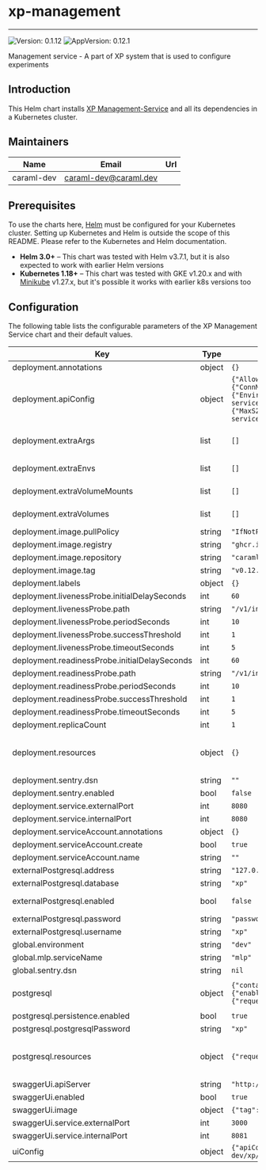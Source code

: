 # xp-management

---
![Version: 0.1.12](https://img.shields.io/badge/Version-0.1.12-informational?style=flat-square)
![AppVersion: 0.12.1](https://img.shields.io/badge/AppVersion-0.12.1-informational?style=flat-square)

Management service - A part of XP system that is used to configure experiments

## Introduction

This Helm chart installs [XP Management-Service](https://github.com/caraml-dev/xp-management-service) and all its dependencies in a Kubernetes cluster.

## Maintainers

| Name | Email | Url |
| ---- | ------ | --- |
| caraml-dev | <caraml-dev@caraml.dev> |  |

## Prerequisites

To use the charts here, [Helm](https://helm.sh/) must be configured for your
Kubernetes cluster. Setting up Kubernetes and Helm is outside the scope of
this README. Please refer to the Kubernetes and Helm documentation.

- **Helm 3.0+** – This chart was tested with Helm v3.7.1, but it is also expected to work with earlier Helm versions
- **Kubernetes 1.18+** – This chart was tested with GKE v1.20.x and with [Minikube](https://github.com/kubernetes/minikube) v1.27.x,
but it's possible it works with earlier k8s versions too

## Configuration

The following table lists the configurable parameters of the XP Management Service chart and their default values.

| Key | Type | Default | Description |
|-----|------|---------|-------------|
| deployment.annotations | object | `{}` | Annotations to add to Management Service pod |
| deployment.apiConfig | object | `{"AllowedOrigins":"*","AuthorizationConfig":{"Enabled":false},"DbConfig":{"ConnMaxIdleTime":"0s","ConnMaxLifetime":"0s","MaxIdleConns":0,"MaxOpenConns":0},"DeploymentConfig":{"EnvironmentType":"dev"},"MlpConfig":{"URL":"http://mlp:8080/v1"},"NewRelicConfig":{"AppName":"xp-management-service","Enabled":false,"License":""},"Port":8080,"SegmenterConfig":{"S2_IDs":{"MaxS2CellLevel":14,"MinS2CellLevel":10}},"SentryConfig":{"DSN":"","Enabled":false,"Labels":{"App":"xp-management-service"}},"XpUIConfig":{"appDirectory":"/app/xp-ui"}}` | XP Management Service server configuration. Please refer to https://github.com/caraml-dev/xp/blob/main/management-service/config/example.yaml for the detailed explanation on XP Management API config options |
| deployment.extraArgs | list | `[]` | List of string containing additional XP Management Service server arguments. For example, multiple "-config" can be specified to use multiple config files |
| deployment.extraEnvs | list | `[]` | List of extra environment variables to add to XP Management Service server container |
| deployment.extraVolumeMounts | list | `[]` | Extra volume mounts to attach to XP Management Service server container. For example to mount the extra volume containing secrets |
| deployment.extraVolumes | list | `[]` | Extra volumes to attach to the Pod. For example, you can mount additional secrets to these volumes |
| deployment.image.pullPolicy | string | `"IfNotPresent"` | Docker image pull policy |
| deployment.image.registry | string | `"ghcr.io"` | Docker registry for XP Management Service image |
| deployment.image.repository | string | `"caraml-dev/xp/xp-management"` | Docker image repository for XP Management Service |
| deployment.image.tag | string | `"v0.12.1"` | Docker image tag for XP Management Service |
| deployment.labels | object | `{}` | Labels to attach to the deployment. |
| deployment.livenessProbe.initialDelaySeconds | int | `60` | Liveness probe delay and thresholds |
| deployment.livenessProbe.path | string | `"/v1/internal/live"` | HTTP path for liveness check |
| deployment.livenessProbe.periodSeconds | int | `10` |  |
| deployment.livenessProbe.successThreshold | int | `1` |  |
| deployment.livenessProbe.timeoutSeconds | int | `5` |  |
| deployment.readinessProbe.initialDelaySeconds | int | `60` | Liveness probe delay and thresholds |
| deployment.readinessProbe.path | string | `"/v1/internal/ready"` | HTTP path for readiness check |
| deployment.readinessProbe.periodSeconds | int | `10` |  |
| deployment.readinessProbe.successThreshold | int | `1` |  |
| deployment.readinessProbe.timeoutSeconds | int | `5` |  |
| deployment.replicaCount | int | `1` |  |
| deployment.resources | object | `{}` | Resources requests and limits for XP Management Service. This should be set according to your cluster capacity and service level objectives. Reference: https://kubernetes.io/docs/concepts/configuration/manage-resources-containers/ |
| deployment.sentry.dsn | string | `""` | Sentry DSN value used by both XP Management Service and XP UI |
| deployment.sentry.enabled | bool | `false` |  |
| deployment.service.externalPort | int | `8080` | XP Management Service Kubernetes service port number |
| deployment.service.internalPort | int | `8080` | XP Management Service container port number |
| deployment.serviceAccount.annotations | object | `{}` |  |
| deployment.serviceAccount.create | bool | `true` |  |
| deployment.serviceAccount.name | string | `""` |  |
| externalPostgresql.address | string | `"127.0.0.1"` | Host address for the External postgres |
| externalPostgresql.database | string | `"xp"` | External postgres database schema |
| externalPostgresql.enabled | bool | `false` | If you would like to use an external postgres database, enable it here using this |
| externalPostgresql.password | string | `"password"` |  |
| externalPostgresql.username | string | `"xp"` | External postgres database user |
| global.environment | string | `"dev"` | Environment of Management Service deployment |
| global.mlp.serviceName | string | `"mlp"` | Global MLP service name |
| global.sentry.dsn | string | `nil` | Global Sentry DSN value |
| postgresql | object | `{"containerPorts":{"postgresql":5432},"enabled":true,"nameOverride":"xp-management-postgresql","persistence":{"enabled":true,"size":"10Gi"},"postgresqlDatabase":"xp","postgresqlPassword":"xp","postgresqlUsername":"xp","resources":{"requests":{"cpu":"100m","memory":"256Mi"}},"tls":{"enabled":false}}` | Postgresql configuration to be applied to XP Management Service's postgresql database deployment Reference: https://artifacthub.io/packages/helm/bitnami/postgresql/10.16.2#parameters |
| postgresql.persistence.enabled | bool | `true` | Persist Postgresql data in a Persistent Volume Claim |
| postgresql.postgresqlPassword | string | `"xp"` | Password for XP Management Service Postgresql database |
| postgresql.resources | object | `{"requests":{"cpu":"100m","memory":"256Mi"}}` | Resources requests and limits for XP Management Service database. This should be set according to your cluster capacity and service level objectives. Reference: https://kubernetes.io/docs/concepts/configuration/manage-resources-containers/ |
| swaggerUi.apiServer | string | `"http://127.0.0.1/v1"` | URL of API server |
| swaggerUi.enabled | bool | `true` |  |
| swaggerUi.image | object | `{"tag":"v3.47.1"}` | Docker tag for Swagger UI https://hub.docker.com/r/swaggerapi/swagger-ui |
| swaggerUi.service.externalPort | int | `3000` | Swagger UI Kubernetes service port number |
| swaggerUi.service.internalPort | int | `8081` | Swagger UI container port number |
| uiConfig | object | `{"apiConfig":{"mlpApiUrl":"/api/v1","xpApiUrl":"/api/xp/v1"},"appConfig":{"docsUrl":[{"href":"https://github.com/caraml-dev/xp/tree/main/docs","label":"XP User Guide"}]},"authConfig":{"oauthClientId":""},"sentryConfig":{}}` | XP UI configuration. |
